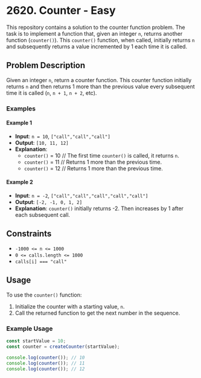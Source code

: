 # 2620. Counter - Easy

This repository contains a solution to the counter function problem. The task is to implement a function that, given an integer `n`, returns another function (`counter()`). This `counter()` function, when called, initially returns `n` and subsequently returns a value incremented by 1 each time it is called.

## Problem Description

Given an integer `n`, return a counter function. This counter function initially returns `n` and then returns 1 more than the previous value every subsequent time it is called (`n`, `n + 1`, `n + 2`, etc).

### Examples

#### Example 1
- **Input**: `n = 10`, `["call","call","call"]`
- **Output**: `[10, 11, 12]`
- **Explanation**:
  - `counter()` = 10 // The first time `counter()` is called, it returns `n`.
  - `counter()` = 11 // Returns 1 more than the previous time.
  - `counter()` = 12 // Returns 1 more than the previous time.

#### Example 2
- **Input**: `n = -2`, `["call","call","call","call","call"]`
- **Output**: `[-2, -1, 0, 1, 2]`
- **Explanation**: `counter()` initially returns -2. Then increases by 1 after each subsequent call.

## Constraints
- `-1000 <= n <= 1000`
- `0 <= calls.length <= 1000`
- `calls[i] === "call"`

## Usage

To use the `counter()` function:

1. Initialize the counter with a starting value, `n`.
2. Call the returned function to get the next number in the sequence.

### Example Usage

```javascript
const startValue = 10;
const counter = createCounter(startValue);

console.log(counter()); // 10
console.log(counter()); // 11
console.log(counter()); // 12
